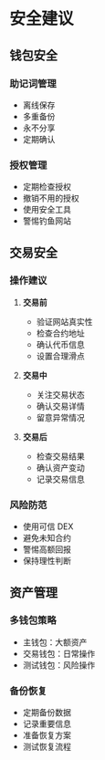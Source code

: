 # 安全建议

## 钱包安全

### 助记词管理
- 离线保存
- 多重备份
- 永不分享
- 定期确认

### 授权管理
- 定期检查授权
- 撤销不用的授权
- 使用安全工具
- 警惕钓鱼网站

## 交易安全

### 操作建议
1. **交易前**
   - 验证网站真实性
   - 检查合约地址
   - 确认代币信息
   - 设置合理滑点

2. **交易中**
   - 关注交易状态
   - 确认交易详情
   - 留意异常情况

3. **交易后**
   - 检查交易结果
   - 确认资产变动
   - 记录交易信息

### 风险防范
- 使用可信 DEX
- 避免未知合约
- 警惕高额回报
- 保持理性判断

## 资产管理

### 多钱包策略
- 主钱包：大额资产
- 交易钱包：日常操作
- 测试钱包：风险操作

### 备份恢复
- 定期备份数据
- 记录重要信息
- 准备恢复方案
- 测试恢复流程 